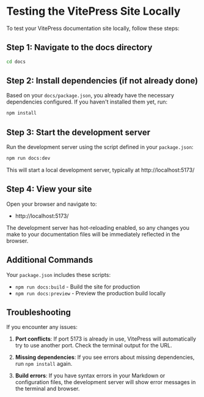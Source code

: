 # Testing the VitePress Site Locally

To test your VitePress documentation site locally, follow these steps:

## Step 1: Navigate to the docs directory

```bash
cd docs
```

## Step 2: Install dependencies (if not already done)

Based on your `docs/package.json`, you already have the necessary dependencies configured. If you haven't installed them yet, run:

```bash
npm install
```

## Step 3: Start the development server

Run the development server using the script defined in your `package.json`:

```bash
npm run docs:dev
```

This will start a local development server, typically at http://localhost:5173/

## Step 4: View your site

Open your browser and navigate to:
- http://localhost:5173/

The development server has hot-reloading enabled, so any changes you make to your documentation files will be immediately reflected in the browser.

## Additional Commands

Your `package.json` includes these scripts:

- `npm run docs:build` - Build the site for production
- `npm run docs:preview` - Preview the production build locally

## Troubleshooting

If you encounter any issues:

1. **Port conflicts**: If port 5173 is already in use, VitePress will automatically try to use another port. Check the terminal output for the URL.

2. **Missing dependencies**: If you see errors about missing dependencies, run `npm install` again.

3. **Build errors**: If you have syntax errors in your Markdown or configuration files, the development server will show error messages in the terminal and browser.
